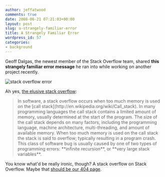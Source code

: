 ```yaml
---
author: jeffatwood
comments: true
date: 2008-06-21 07:21:03+00:00
layout: post
slug: a-strangely-familiar-error
title: A Strangely Familiar Error
wordpress_id: 57
categories:
- background
---
```



Geoff Dalgas, the newest member of the Stack Overflow team, shared **this strangely familiar error message** he ran into while working on another project recently.



![stack overflow error](http://blog.stackoverflow.com/wp-content/uploads/stack-overflow-error.png)



Ah yes, [the elusive stack overflow](http://en.wikipedia.org/wiki/Stack_overflow):





<blockquote>
In software, a stack overflow occurs when too much memory is used on the [call stack](http://en.wikipedia.org/wiki/Call_stack). In many programming languages the call stack contains a limited amount of memory, usually determined at the start of the program. The size of the call stack depends on many factors, including the programming language, machine architecture, multi-threading, and amount of available memory. When too much memory is used on the call stack the stack is said to overflow; typically resulting in a program crash. This class of software bug is usually caused by one of two types of programming errors: **infinite recursion**, or **very large stack variables**.
</blockquote>





You know what'd be really ironic, though? A stack overflow on Stack Overflow. Maybe that [should be our 404 page](http://www.codinghorror.com/blog/archives/000819.html).

